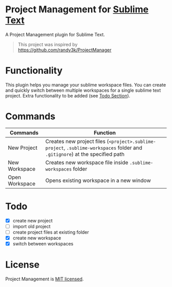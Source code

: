 # Project Management for [Sublime Text](https://www.sublimetext.com)
A Project Management plugin for Sublime Text.
> This project was inspired by https://github.com/randy3k/ProjectManager

# Functionality
This plugin helps you manage your sublime workspace files. You can create and quickly switch between multiple workspaces for a single sublime text project. Extra functionality to be added (see [Todo Section](https://github.com/tshrpl/ProjectManagement#Todo)).

# Commands
| Commands       | Function |
|----------------|----------|
| New Project    | Creates new project files (`<project>.sublime-project`, `.sublime-workspaces` folder and `.gitignore`) at the specified path |
| New Workspace  | Creates new workspace file inside `.sublime-workspaces` folder |
| Open Workspace | Opens existing workspace in a new window |

# Todo
- [x] create new project
- [ ] import old project
- [ ] create project files at existing folder
- [x] create new workspace
- [x] switch between workspaces

# License
Project Management is [MIT licensed](https://github.com/tshrpl/ProjectManagement/blob/master/LICENSE.txt).
